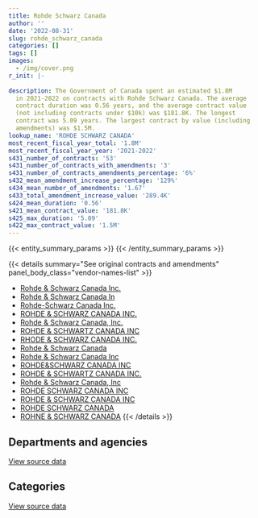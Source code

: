 ```yaml
---
title: Rohde Schwarz Canada
author: ''
date: '2022-08-31'
slug: rohde_schwarz_canada
categories: []
tags: []
images:
  - /img/cover.png
r_init: |-
  
description: The Government of Canada spent an estimated $1.8M
  in 2021-2022 on contracts with Rohde Schwarz Canada. The average
  contract duration was 0.56 years, and the average contract value
  (not including contracts under $10k) was $181.8K. The longest
  contract was 5.09 years. The largest contract by value (including
  amendments) was $1.5M.
lookup_name: 'ROHDE SCHWARZ CANADA'
most_recent_fiscal_year_total: '1.8M'
most_recent_fiscal_year_year: '2021-2022'
s431_number_of_contracts: '53'
s431_number_of_contracts_with_amendments: '3'
s431_number_of_contracts_amendments_percentage: '6%'
s432_mean_amendment_increase_percentage: '129%'
s434_mean_number_of_amendments: '1.67'
s433_total_amendment_increase_value: '289.4K'
s424_mean_duration: '0.56'
s421_mean_contract_value: '181.8K'
s425_max_duration: '5.09'
s422_max_contract_value: '1.5M'
---
```


<script src="/rmarkdown-libs/htmlwidgets/htmlwidgets.js"></script>
<link href="/rmarkdown-libs/datatables-css/datatables-crosstalk.css" rel="stylesheet" />
<script src="/rmarkdown-libs/datatables-binding/datatables.js"></script>
<script src="/rmarkdown-libs/jquery/jquery-3.6.0.min.js"></script>
<link href="/rmarkdown-libs/dt-core-bootstrap/css/dataTables.bootstrap.min.css" rel="stylesheet" />
<link href="/rmarkdown-libs/dt-core-bootstrap/css/dataTables.bootstrap.extra.css" rel="stylesheet" />
<script src="/rmarkdown-libs/dt-core-bootstrap/js/jquery.dataTables.min.js"></script>
<script src="/rmarkdown-libs/dt-core-bootstrap/js/dataTables.bootstrap.min.js"></script>
<link href="/rmarkdown-libs/crosstalk/css/crosstalk.min.css" rel="stylesheet" />
<script src="/rmarkdown-libs/crosstalk/js/crosstalk.min.js"></script>
<script src="/rmarkdown-libs/htmlwidgets/htmlwidgets.js"></script>
<link href="/rmarkdown-libs/datatables-css/datatables-crosstalk.css" rel="stylesheet" />
<script src="/rmarkdown-libs/datatables-binding/datatables.js"></script>
<script src="/rmarkdown-libs/jquery/jquery-3.6.0.min.js"></script>
<link href="/rmarkdown-libs/dt-core-bootstrap/css/dataTables.bootstrap.min.css" rel="stylesheet" />
<link href="/rmarkdown-libs/dt-core-bootstrap/css/dataTables.bootstrap.extra.css" rel="stylesheet" />
<script src="/rmarkdown-libs/dt-core-bootstrap/js/jquery.dataTables.min.js"></script>
<script src="/rmarkdown-libs/dt-core-bootstrap/js/dataTables.bootstrap.min.js"></script>
<link href="/rmarkdown-libs/crosstalk/css/crosstalk.min.css" rel="stylesheet" />
<script src="/rmarkdown-libs/crosstalk/js/crosstalk.min.js"></script>

{{< entity_summary_params >}}
{{< /entity_summary_params >}}

{{< details summary="See original contracts and amendments" panel_body_class="vendor-names-list" >}}
- [Rohde & Schwarz Canada Inc.](https://search.open.canada.ca/en/ct/?sort=contract_value_f%20desc&page=1&search_text=%22Rohde%20%26%20Schwarz%20Canada%20Inc.%22)
- [Rohde & Schwarz Canada In](https://search.open.canada.ca/en/ct/?sort=contract_value_f%20desc&page=1&search_text=%22Rohde%20%26%20Schwarz%20Canada%20In%22)
- [Rohde-Schwarz Canada Inc.](https://search.open.canada.ca/en/ct/?sort=contract_value_f%20desc&page=1&search_text=%22Rohde-Schwarz%20Canada%20Inc.%22)
- [ROHDE & SCHWARZ CANADA INC.](https://search.open.canada.ca/en/ct/?sort=contract_value_f%20desc&page=1&search_text=%22ROHDE%20%26%20SCHWARZ%20CANADA%20INC.%22)
- [Rohde & Schwarz Canada, Inc.](https://search.open.canada.ca/en/ct/?sort=contract_value_f%20desc&page=1&search_text=%22Rohde%20%26%20Schwarz%20Canada%2c%20Inc.%22)
- [ROHDE & SCHWARTZ CANADA INC](https://search.open.canada.ca/en/ct/?sort=contract_value_f%20desc&page=1&search_text=%22ROHDE%20%26%20SCHWARTZ%20CANADA%20INC%22)
- [RHODE & SCHWARZ CANADA INC.](https://search.open.canada.ca/en/ct/?sort=contract_value_f%20desc&page=1&search_text=%22RHODE%20%26%20SCHWARZ%20CANADA%20INC.%22)
- [Rohde & Schwarz Canada](https://search.open.canada.ca/en/ct/?sort=contract_value_f%20desc&page=1&search_text=%22Rohde%20%26%20Schwarz%20Canada%22)
- [Rohde & Schwarz Canada Inc](https://search.open.canada.ca/en/ct/?sort=contract_value_f%20desc&page=1&search_text=%22Rohde%20%26%20Schwarz%20Canada%20Inc%22)
- [ROHDE&SCHWARZ CANADA INC](https://search.open.canada.ca/en/ct/?sort=contract_value_f%20desc&page=1&search_text=%22ROHDE%26SCHWARZ%20CANADA%20INC%22)
- [ROHDE & SCHWARTZ CANADA INC.](https://search.open.canada.ca/en/ct/?sort=contract_value_f%20desc&page=1&search_text=%22ROHDE%20%26%20SCHWARTZ%20CANADA%20INC.%22)
- [Rohde & Schwarz Canada, Inc](https://search.open.canada.ca/en/ct/?sort=contract_value_f%20desc&page=1&search_text=%22Rohde%20%26%20Schwarz%20Canada%2c%20Inc%22)
- [ROHDE SCHWARZ CANADA INC](https://search.open.canada.ca/en/ct/?sort=contract_value_f%20desc&page=1&search_text=%22ROHDE%20SCHWARZ%20CANADA%20INC%22)
- [ROHDE & SCHWARZ CANADA INC](https://search.open.canada.ca/en/ct/?sort=contract_value_f%20desc&page=1&search_text=%22ROHDE%20%26%20SCHWARZ%20CANADA%20INC%22)
- [ROHDE SCHWARZ CANADA](https://search.open.canada.ca/en/ct/?sort=contract_value_f%20desc&page=1&search_text=%22ROHDE%20SCHWARZ%20CANADA%22)
- [ROHNE & SCHWARZ CANADA](https://search.open.canada.ca/en/ct/?sort=contract_value_f%20desc&page=1&search_text=%22ROHNE%20%26%20SCHWARZ%20CANADA%22)
{{< /details >}}

## Departments and agencies

<div id="htmlwidget-1" style="width:100%;height:auto;" class="datatables html-widget"></div>
<script type="application/json" data-for="htmlwidget-1">{"x":{"style":"bootstrap","filter":"none","vertical":false,"data":[["<a href=\"/departments/dfo-mpo/\">Fisheries and Oceans Canada<\/a>","<a href=\"/departments/dnd-mdn/\">National Defence<\/a>","<a href=\"/departments/ec/\">Environment and Climate Change Canada<\/a>","<a href=\"/departments/ic/\">Innovation, Science and Economic Development Canada<\/a>","<a href=\"/departments/lac-bac/\">Library and Archives Canada<\/a>","<a href=\"/departments/nfb-onf/\">National Film Board<\/a>","<a href=\"/departments/rcmp-grc/\">Royal Canadian Mounted Police<\/a>"],[null,1718166.17,null,620616.62,2747.97,336607.37,71107.62],[null,785512.81,12654.48,68791.16,20577.78,22859.73,71302.43],[161838.6,88665.22,null,838456.69,null,120171.66,494166.02],[450423.75,1080451.9,null,22105.51,null,24603.12,183896.07]],"container":"<table class=\"table table-striped table-hover row-border order-column display\">\n  <thead>\n    <tr>\n      <th>Department<\/th>\n      <th>2018-2019<\/th>\n      <th>2019-2020<\/th>\n      <th>2020-2021<\/th>\n      <th>2021-2022<\/th>\n    <\/tr>\n  <\/thead>\n<\/table>","options":{"order":[[4,"desc"]],"pageLength":10,"autoWidth":true,"columnDefs":[{"targets":1,"render":"function(data, type, row, meta) {\n    return type !== 'display' ? data : DTWidget.formatCurrency(data, \"$\", 2, 3, \",\", \".\", true, null);\n  }"},{"targets":2,"render":"function(data, type, row, meta) {\n    return type !== 'display' ? data : DTWidget.formatCurrency(data, \"$\", 2, 3, \",\", \".\", true, null);\n  }"},{"targets":3,"render":"function(data, type, row, meta) {\n    return type !== 'display' ? data : DTWidget.formatCurrency(data, \"$\", 2, 3, \",\", \".\", true, null);\n  }"},{"targets":4,"render":"function(data, type, row, meta) {\n    return type !== 'display' ? data : DTWidget.formatCurrency(data, \"$\", 2, 3, \",\", \".\", true, null);\n  }"},{"width":"16%","targets":[1,2,3,4]},{"className":"dt-right","targets":[1,2,3,4]}],"orderClasses":false}},"evals":["options.columnDefs.0.render","options.columnDefs.1.render","options.columnDefs.2.render","options.columnDefs.3.render"],"jsHooks":[]}</script>
<p class="text-right">
<a href="https://github.com/GoC-Spending/contracts-data/tree/main/data/out/vendors/rohde_schwarz_canada/summary_by_fiscal_year_by_department.csv" class="source-data-link btn btn-link">View source data</a>
</p>

## Categories

<div id="htmlwidget-2" style="width:100%;height:auto;" class="datatables html-widget"></div>
<script type="application/json" data-for="htmlwidget-2">{"x":{"style":"bootstrap","filter":"none","vertical":false,"data":[["<a href=\"/categories/facilities_and_construction/\">Facilities and construction<\/a>","<a href=\"/categories/defence/\">Defence<\/a>","<a href=\"/categories/information_technology/\">Information technology<\/a>","<a href=\"/categories/industrial_products_and_services/\">Industrial products and services<\/a>"],[14949.9,1698425.97,421418.3,614451.57],[31825.55,544883.11,151705.55,253284.18],[null,68425.97,1029735.97,605136.25],[null,370672.25,311205.24,1079602.85]],"container":"<table class=\"table table-striped table-hover row-border order-column display\">\n  <thead>\n    <tr>\n      <th>Category<\/th>\n      <th>2018-2019<\/th>\n      <th>2019-2020<\/th>\n      <th>2020-2021<\/th>\n      <th>2021-2022<\/th>\n    <\/tr>\n  <\/thead>\n<\/table>","options":{"order":[[4,"desc"]],"dom":"t","pageLength":30,"autoWidth":true,"columnDefs":[{"targets":1,"render":"function(data, type, row, meta) {\n    return type !== 'display' ? data : DTWidget.formatCurrency(data, \"$\", 2, 3, \",\", \".\", true, null);\n  }"},{"targets":2,"render":"function(data, type, row, meta) {\n    return type !== 'display' ? data : DTWidget.formatCurrency(data, \"$\", 2, 3, \",\", \".\", true, null);\n  }"},{"targets":3,"render":"function(data, type, row, meta) {\n    return type !== 'display' ? data : DTWidget.formatCurrency(data, \"$\", 2, 3, \",\", \".\", true, null);\n  }"},{"targets":4,"render":"function(data, type, row, meta) {\n    return type !== 'display' ? data : DTWidget.formatCurrency(data, \"$\", 2, 3, \",\", \".\", true, null);\n  }"},{"width":"16%","targets":[1,2,3,4]},{"className":"dt-right","targets":[1,2,3,4]}],"orderClasses":false,"lengthMenu":[10,25,30,50,100]}},"evals":["options.columnDefs.0.render","options.columnDefs.1.render","options.columnDefs.2.render","options.columnDefs.3.render"],"jsHooks":[]}</script>
<p class="text-right">
<a href="https://github.com/GoC-Spending/contracts-data/tree/main/data/out/vendors/rohde_schwarz_canada/summary_by_fiscal_year_by_category.csv" class="source-data-link btn btn-link">View source data</a>
</p>

